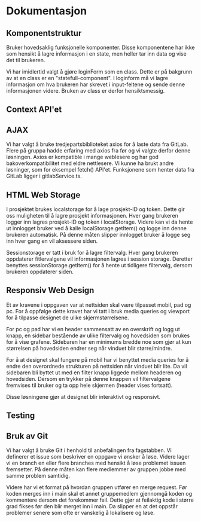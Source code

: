 # Dokumentasjon

## Komponentstruktur

Bruker hovedsaklig funksjonelle komponenter. Disse komponentene har ikke som hensikt å lagre informasjon i en state, men heller tar inn data og vise det til brukeren.

Vi har imidlertid valgt å gjøre loginForm som en class. Dette er på bakgrunn av at en class er en "statefull-component". I loginform må vi lagre informasjon om hva brukeren har skrevet i input-feltene og sende denne informasjonen videre. Bruken av class er derfor hensiktsmessig. 

## Context API'et

## AJAX
Vi har valgt å bruke tredjepartsbiblioteket axios for å laste data fra GitLab. Flere på gruppa hadde erfaring med axios fra før og vi valgte derfor denne løsningen. Axios er kompatible i mange weblesere og har god bakoverkompatibilitet med eldre nettlesere. Vi kunne ha brukt andre løsninger, som for eksempel fetch() API'et. Funksjonene som henter data fra GitLab ligger i gitlabService.ts.

## HTML Web Storage

I prosjektet brukes localstorage for å lage prosjekt-ID og token. Dette gir oss muligheten til å lagre prosjekt informasjonen. Hver gang brukeren logger inn lagres prosjekt-ID og token i localStorage. Videre kan vi da hente ut innlogget bruker ved å kalle localStorage.getItem() og logge inn denne brukeren automatisk. På denne måten slipper innlogget bruker å logge seg inn hver gang en vil aksessere siden. 

Sessionstorage er tatt i bruk for å lagre filtervalg. Hver gang brukeren oppdaterer fitlervalgene vil informasjonen lagres i session storage. Deretter benyttes sessionStorage.getItem() for å hente ut tidligere filtervalg, dersom brukeren oppdaterer siden. 

## Responsiv Web Design

Et av kravene i oppgaven var at nettsiden skal være tilpasset mobil, pad og pc. For å oppfølge dette kravet har vi tatt i bruk media queries og viewport for å tilpasse designet de ulike skjermstørrelsene. 

For pc og pad har vi en header sammensatt av en overskrift og logg ut knapp, en sidebar bestående av ulike filtervalg og hovedsiden som brukes for å vise grafene. Sidebaren har en minimums bredde noe som gjør at kun størrelsen på hovedsiden endrer seg når vinduet blir større/mindre. 

For å at designet skal fungere på mobil har vi benyttet media queries for å endre den overordnede strukturen på nettsiden når vinduet blir lite. Da vil sidebaren bli byttet ut med en filter knapp liggede mellom headeren og hovedsiden. Dersom en trykker på denne knappen vil filtervalgene fremvises til bruker og ta opp hele skjermen (header vises fortsatt).

Disse løsningene gjør at designet blir interaktivt og responsivt.

## Testing



## Bruk av Git

Vi har valgt å bruke Git i henhold til anbefalingen fra fagstabben. Vi definerer et issue som beskriver en oppgave vi ønsker å løse. Videre lager vi en branch en eller flere branches med hensikt å løse problemet issuen fremsetter. På denne måten kan flere medlemmer av gruppen jobbe med samme problem samtidig. 

Videre har vi et format på hvordan gruppen utfører en merge request. Før koden merges inn i main skal et annet gruppemedlem gjennomgå koden og kommentere dersom det forekommer feil. Dette gjør at feilaktig kode i større grad fikses før den blir merget inn i main. Da slipper en at det oppstår problemer senere som ofte er vanskelig å lokalisere og løse. 